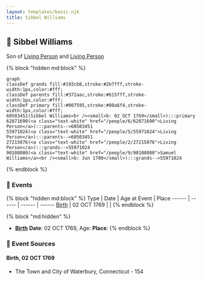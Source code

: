 ```yaml
---
layout: templates/basic.njk
title: Sibbel Williams
---
```

## 🔵 Sibbel Williams

Son of [Living Person](/people/5/55971024) and [Living Person](/people/6/62871690)

{% block "hidden md:block" %}
```mermaid
graph
classDef grands fill:#193cb8,stroke:#2b7fff,stroke-width:1px,color:#fff;
classDef parents fill:#372aac,stroke:#615fff,stroke-width:1px,color:#fff;
classDef primary fill:#007595,stroke:#00a6f4,stroke-width:1px,color:#fff;
60503451(Sibbel Williams<br /><small>b: 02 OCT 1769</small>):::primary
62871690(<a class="text-white" href="/people/6/62871690">Living Person</a>):::parents-->60503451
55971024(<a class="text-white" href="/people/5/55971024">Living Person</a>):::parents-->60503451
27215076(<a class="text-white" href="/people/2/27215076">Living Person</a>):::grands-->55971024
90108080(<a class="text-white" href="/people/9/90108080">Samuel Williams</a><br /><small>b: Jun 1700</small>):::grands-->55971024
```
{% endblock %}

### 📆 Events

{% block "hidden md:block" %}
Type | Date | Age at Event | Place
------ | ------ | ------ | ------
[Birth](#event-event-2) | 02 OCT 1769 |  |
{% endblock %}

{% block "md:hidden" %}
- **[Birth](#event-event-2)**
**Date**: 02 OCT 1769, Age:
**Place**:
{% endblock %}

### 📰 Event Sources

#### <a id="event-event-2"></a> Birth, 02 OCT 1769
* The Town and City of Waterbury, Connecticut  - 154
